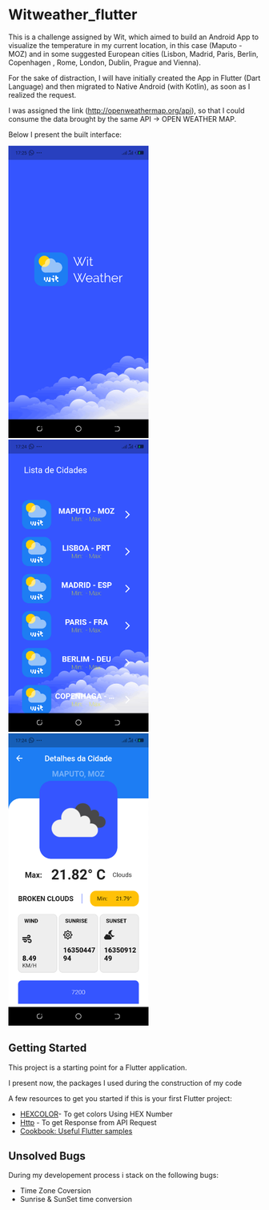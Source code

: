 # Witweather_flutter

This is a challenge assigned by Wit, which aimed to build an Android App to visualize the temperature in my current location, in this case (Maputo - MOZ) and in some suggested European cities (Lisbon, Madrid, Paris, Berlin, Copenhagen , Rome, London, Dublin, Prague and Vienna).

For the sake of distraction, I will have initially created the App in Flutter (Dart Language) and then migrated to Native Android (with Kotlin), as soon as I realized the request.

I was assigned the link (http://openweathermap.org/api), so that I could consume the data brought by the same API -> OPEN WEATHER MAP.

Below I present the built interface: 
<div style="display: inline_block">
<img  alt="Kcumbe-Splash" src="https://github.com/nakatsinho/witweather_flutter/blob/main/preview/screenshot-1635089160558.png" width="280px">
<img  alt="Kcumbe-AllCities" src="https://github.com/nakatsinho/witweather_flutter/blob/main/preview/screenshot-1635089104875.png" width="280px">
<img  alt="Kcumbe-Details" src="https://github.com/nakatsinho/witweather_flutter/blob/main/preview/screenshot-1635089081718.png" width="280px">
 </div>

## Getting Started

This project is a starting point for a Flutter application.

I present now, the packages I used during the construction of my code 

A few resources to get you started if this is your first Flutter project:

- [HEXCOLOR](https://pub.dev/packages/hexcolor)- To get colors Using HEX Number
- [Http](https://pub.dev/packages/http) - To get Response from API Request
- [Cookbook: Useful Flutter samples](https://flutter.dev/docs/cookbook)

## Unsolved Bugs

During my developement process i stack on the following bugs:
- Time Zone Coversion
- Sunrise & SunSet time conversion
